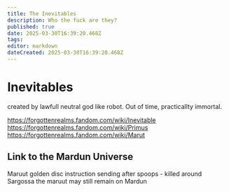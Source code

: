 ```yaml
---
title: The Inevitables
description: Who the fuck are they?
published: true
date: 2025-03-30T16:39:20.468Z
tags: 
editor: markdown
dateCreated: 2025-03-30T16:39:20.468Z
---
```


# Inevitables

created by lawfull neutral god like robot. Out of time, practicallty immortal.

https://forgottenrealms.fandom.com/wiki/Inevitable
https://forgottenrealms.fandom.com/wiki/Primus
https://forgottenrealms.fandom.com/wiki/Marut

## Link to the Mardun Universe
Maruut golden disc instruction 
sending after spoops - killed around Sargossa 
the maruut may still remain on Mardun



